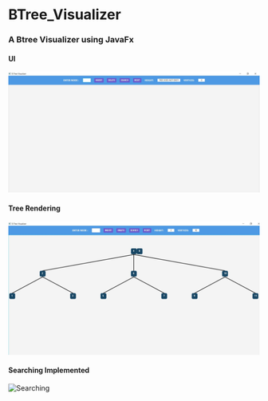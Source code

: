 # BTree_Visualizer

### A Btree Visualizer using JavaFx

#### UI

![UI](UI.jpg)

#### Tree Rendering

![Tree](Tree.jpg)

#### Searching Implemented

![Searching](Searching.jpg)
